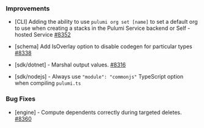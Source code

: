 ### Improvements

- [CLI] Adding the ability to use `pulumi org set [name]` to set a default org
  to use when creating a stacks in the Pulumi Service backend or Self -hosted Service
  [#8352](https://github.com/pulumi/pulumi/pull/8352)

- [schema] Add IsOverlay option to disable codegen for particular types
  [#8338](https://github.com/pulumi/pulumi/pull/8338)

- [sdk/dotnet] - Marshal output values.
  [#8316](https://github.com/pulumi/pulumi/pull/8316)

- [sdk/nodejs] - Always use `"module": "commonjs"` TypeScript option when compiling `pulumi.ts`
  []()

### Bug Fixes

- [engine] - Compute dependents correctly during targeted deletes.
  [#8360](https://github.com/pulumi/pulumi/pull/8360)
